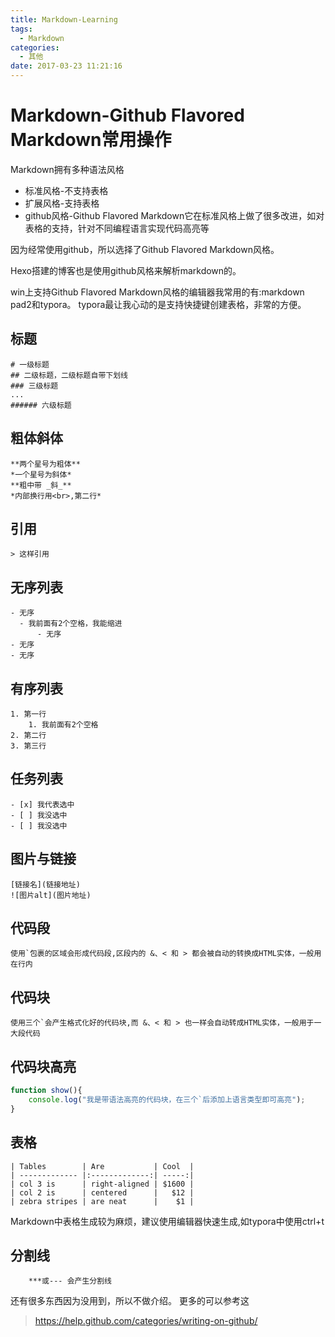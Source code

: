 ```yaml
---
title: Markdown-Learning
tags:
  - Markdown
categories:
  - 其他
date: 2017-03-23 11:21:16
---
```


# Markdown-Github Flavored Markdown常用操作

Markdown拥有多种语法风格
* 标准风格-不支持表格
* 扩展风格-支持表格
* github风格-Github Flavored Markdown它在标准风格上做了很多改进，如对表格的支持，针对不同编程语言实现代码高亮等

因为经常使用github，所以选择了Github Flavored Markdown风格。

Hexo搭建的博客也是使用github风格来解析markdown的。

win上支持Github Flavored Markdown风格的编辑器我常用的有:markdown pad2和typora。
typora最让我心动的是支持快捷键创建表格，非常的方便。


## 标题
``` 
# 一级标题
## 二级标题，二级标题自带下划线
### 三级标题
...
###### 六级标题
```

## 粗体斜体
```
**两个星号为粗体**
*一个星号为斜体*
**粗中带 _斜_**
*内部换行用<br>,第二行*
```

## 引用
```
> 这样引用
```

## 无序列表
```
- 无序
  - 我前面有2个空格，我能缩进
      - 无序
- 无序
- 无序
```

## 有序列表
```
1. 第一行
    1. 我前面有2个空格
2. 第二行
3. 第三行
```

## 任务列表
```
- [x] 我代表选中
- [ ] 我没选中
- [ ] 我没选中
```

## 图片与链接
```
[链接名](链接地址)
![图片alt](图片地址)
```

## 代码段
```
使用`包裹的区域会形成代码段,区段内的 &、< 和 > 都会被自动的转换成HTML实体，一般用在行内
```

## 代码块
```
使用三个`会产生格式化好的代码块,而 &、< 和 > 也一样会自动转成HTML实体，一般用于一大段代码
```

## 代码块高亮
```javascript
function show(){
    console.log("我是带语法高亮的代码块，在三个`后添加上语言类型即可高亮");
}
```

## 表格
```
| Tables        | Are           | Cool  |
| ------------- |:-------------:| -----:|
| col 3 is      | right-aligned | $1600 |
| col 2 is      | centered      |   $12 |
| zebra stripes | are neat      |    $1 |
```

Markdown中表格生成较为麻烦，建议使用编辑器快速生成,如typora中使用ctrl+t

## 分割线
```
    ***或--- 会产生分割线
```

还有很多东西因为没用到，所以不做介绍。
更多的可以参考这
> https://help.github.com/categories/writing-on-github/